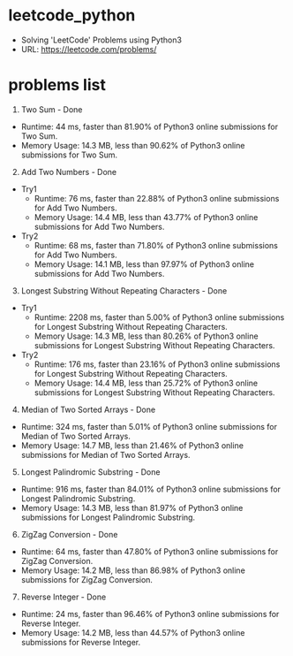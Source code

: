 # leetcode_python
* Solving 'LeetCode' Problems using Python3
* URL: https://leetcode.com/problems/

# problems list
1. Two Sum - Done
- Runtime: 44 ms, faster than 81.90% of Python3 online submissions for Two Sum.
- Memory Usage: 14.3 MB, less than 90.62% of Python3 online submissions for Two Sum.
2. Add Two Numbers - Done
- Try1
  - Runtime: 76 ms, faster than 22.88% of Python3 online submissions for Add Two Numbers.
  - Memory Usage: 14.4 MB, less than 43.77% of Python3 online submissions for Add Two Numbers.
- Try2
  - Runtime: 68 ms, faster than 71.80% of Python3 online submissions for Add Two Numbers.
  - Memory Usage: 14.1 MB, less than 97.97% of Python3 online submissions for Add Two Numbers.
3. Longest Substring Without Repeating Characters - Done
- Try1
  - Runtime: 2208 ms, faster than 5.00% of Python3 online submissions for Longest Substring Without Repeating Characters.
  - Memory Usage: 14.3 MB, less than 80.26% of Python3 online submissions for Longest Substring Without Repeating Characters.
- Try2
  - Runtime: 176 ms, faster than 23.16% of Python3 online submissions for Longest Substring Without Repeating Characters.
  - Memory Usage: 14.4 MB, less than 25.72% of Python3 online submissions for Longest Substring Without Repeating Characters.
4. Median of Two Sorted Arrays - Done
- Runtime: 324 ms, faster than 5.01% of Python3 online submissions for Median of Two Sorted Arrays.
- Memory Usage: 14.7 MB, less than 21.46% of Python3 online submissions for Median of Two Sorted Arrays.
5. Longest Palindromic Substring - Done
- Runtime: 916 ms, faster than 84.01% of Python3 online submissions for Longest Palindromic Substring.
- Memory Usage: 14.3 MB, less than 81.97% of Python3 online submissions for Longest Palindromic Substring.
6. ZigZag Conversion - Done
- Runtime: 64 ms, faster than 47.80% of Python3 online submissions for ZigZag Conversion.
- Memory Usage: 14.2 MB, less than 86.98% of Python3 online submissions for ZigZag Conversion.
7. Reverse Integer - Done
- Runtime: 24 ms, faster than 96.46% of Python3 online submissions for Reverse Integer.
- Memory Usage: 14.2 MB, less than 44.57% of Python3 online submissions for Reverse Integer.
